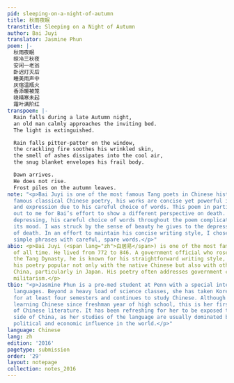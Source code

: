 ```yaml
---
pid: sleeping-on-a-night-of-autumn
title: 秋雨夜眠
transtitle: Sleeping on a Night of Autumn
author: Bai Juyi
translator: Jasmine Phun
poem: |-
  秋雨夜眠
  晾冷三秋夜
  安闲一老翁
  卧迟灯灭后
  睡美雨声中
  灰宿温瓶火
  香添暖被笼
  晓晴寒未起
  霜叶满阶红
transpoem: |-
  Rain falls during a late Autumn night,
  an old man calmly approaches the inviting bed.
  The light is extinguished.

  Rain falls pitter-patter on the window,
  the crackling fire soothes his wrinkled skin,
  the smell of ashes dissipates into the cool air,
  the snug blanket envelopes his frail body.

  Dawn arrives.
  He does not rise.
  Frost piles on the autumn leaves.
note: "<p>Bai Juyi is one of the most famous Tang poets in Chinese history. Like much
  famous classical Chinese poetry, his works are concise yet powerful in evoking feeling
  and expression due to his careful choice of words. This poem in particular stood
  out to me for Bai’s effort to show a different perspective on death. Although initially
  depressing, his careful choice of words throughout the poem complicate and expand
  its mood. I was struck by the sense of beauty he gives to the depressing concept
  of death. In an effort to maintain his concise writing style, I chose short and
  simple phrases with careful, spare words.</p>"
abio: <p>Bai Juyi (<span lang="zh">白居易</span>) is one of the most famous Chinese poets
  of all time. He lived from 772 to 846. A government official who rose to fame during
  the Tang Dynasty, he is known for his straightforward writing style, which makes
  his poetry popular not only with the native Chinese but also with others outside
  China, particularly in Japan. His poetry often addresses government corruption and
  militarism.</p>
tbio: "<p>Jasmine Phun is a pre-med student at Penn with a special interest in learning
  languages. Beyond a heavy load of science classes, she has taken Korean and Chinese
  for at least four semesters and continues to study Chinese. Although she has been
  learning Chinese since freshman year of high school, this is her first translation
  of Chinese literature. It has been refreshing for her to be exposed to a different
  side of China, as her studies of the language are usually dominated by the country’s
  political and economic influence in the world.</p>"
language: Chinese
lang: zh
edition: '2016'
pagetype: submission
order: '29'
layout: notepage
collection: notes_2016
---
```

